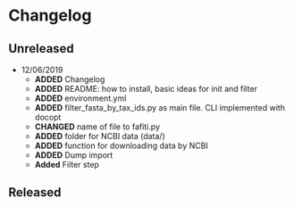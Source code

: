 # Changelog

## Unreleased
  
  * 12/06/2019
    + **ADDED** Changelog
    + **ADDED** README: how to install, basic ideas for init and filter
    + **ADDED** environment.yml
    + **ADDED** filter_fasta_by_tax_ids.py as main file. CLI implemented with docopt
    + **CHANGED** name of file to fafiti.py
    + **ADDED** folder for NCBI data (data/)
    + **ADDED** function for downloading data by NCBI
    + **ADDED** Dump import
    + **Added** Filter step
    

## Released
